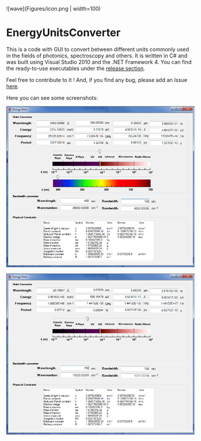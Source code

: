 ![wave](Figures/icon.png | width=100)
# EnergyUnitsConverter
This is a code with GUI to convert between different units commonly used in the fields of photonics, spectroscopy and others. It is written in C# and was built using Visual Studio 2010 and the .NET Framework 4. You can find the ready-to-use executables under the [release section](https://github.com/gcorthey/EnergyUnitsConverter/releases). 

Feel free to contribute to it ! And, if you find any bug, please add an Issue [here](https://github.com/gcorthey/EnergyUnitsConverter/issues/new).

Here you can see some screenshots:

![Screenshot](Figures/screenshot2.png)

![Screenshot](Figures/screenshot1.png)





